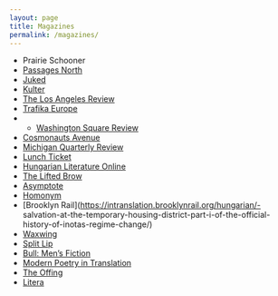 ```yaml
---
layout: page
title: Magazines
permalink: /magazines/
---
```


- Prairie Schooner
- [Passages North](https://www.passagesnorth.com/issue-41/the-stone-men-by-timea-balogh)
- [Juked](http://juked.com/2018/04/timea-balogh-what-they-call-it.asp)
- [Kulter](https://www.kulter.hu/tag/sipos-timea/)
- [The Los Angeles Review](https://losangelesreview.org/with-bukowski-timea-sipos/)
- [Trafika Europe](https://cld.bz/users/user-N5y4U8g/Trafika-Europe-Quarterly/TE20-Migrant-Mosaics/144/)
- - [Washington Square Review](https://www.washingtonsquarereview.com/issue-44-a)
- [Cosmonauts Avenue](https://cosmonautsavenue.com/eva-veronika-kalapos/)
- [Michigan Quarterly Review](https://sites.lsa.umich.edu/mqr/2019/10/open-air-and-in-the-best-of-cases-south/)
- [Lunch Ticket](https://lunchticket.org/before-spring-xxxv-advent-omega/)
- [Hungarian Literature Online](https://hlo.hu/new-work/marton-simon-fox-wedding.html)
- [The Lifted Brow](https://www.theliftedbrow.com/liftedbrow/2019/6/3/the-lifted-brow-issue-42-out-today)
- [Asymptote](https://www.asymptotejournal.com/poetry/kornelia-deres-five-poems/)
- [Homonym](https://www.homonymjournal.com/issue-6/timea-balogh/)
- [Brooklyn Rail](https://intranslation.brooklynrail.org/hungarian/- salvation-at-the-temporary-housing-district-part-i-of-the-official-history-of-inotas-regime-change/)
- [Waxwing](http://waxwingmag.org/items/issue17/70_Balogh-Translators-Note.php)
- [Split Lip](https://www.splitlipmagazine.com/0619-mtys-dunajcsik-timea-balogh)
- [Bull: Men’s Fiction](http://bullmensfiction.com/fiction/sparrows/)
- [Modern Poetry in Translation](https://modernpoetryintranslation.com/magazine/in-a-winter-city-hungary-ted-hughes/)
- [The Offing](https://theoffingmag.com/contributor/timea-balogh/)
- [Litera](https://litera.hu/irodalom/netnaplo/nyuzsognek-korulottem-az-irok.html)
